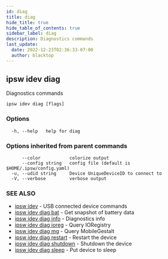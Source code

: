 ```yaml
---
id: diag
title: diag
hide_title: true
hide_table_of_contents: true
sidebar_label: diag
description: Diagnostics commands
last_update:
  date: 2022-12-23T02:36:33-07:00
  author: blacktop
---
```

## ipsw idev diag

Diagnostics commands

```
ipsw idev diag [flags]
```

### Options

```
  -h, --help   help for diag
```

### Options inherited from parent commands

```
      --color           colorize output
      --config string   config file (default is $HOME/.ipsw/config.yaml)
  -u, --udid string     Device UniqueDeviceID to connect to
  -V, --verbose         verbose output
```

### SEE ALSO

* [ipsw idev](/docs/cli/ipsw/idev)	 - USB connected device commands
* [ipsw idev diag bat](/docs/cli/ipsw/idev/diag/bat)	 - Get snapshot of battery data
* [ipsw idev diag info](/docs/cli/ipsw/idev/diag/info)	 - Diagnostics info
* [ipsw idev diag ioreg](/docs/cli/ipsw/idev/diag/ioreg)	 - Query IORegistry
* [ipsw idev diag mg](/docs/cli/ipsw/idev/diag/mg)	 - Query MobileGestalt
* [ipsw idev diag restart](/docs/cli/ipsw/idev/diag/restart)	 - Restart the device
* [ipsw idev diag shutdown](/docs/cli/ipsw/idev/diag/shutdown)	 - Shutdown the device
* [ipsw idev diag sleep](/docs/cli/ipsw/idev/diag/sleep)	 - Put device to sleep

